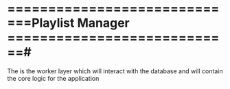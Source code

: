# =============================Playlist Manager ============================#
The is the worker layer which will interact with the database and will contain the core logic for the application


